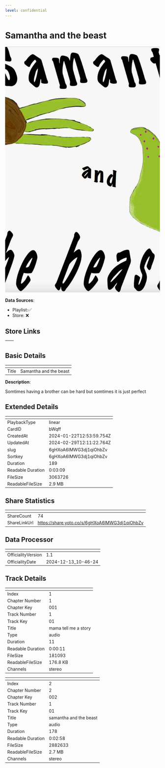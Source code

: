 ```yaml
---
level: confidential
---
```

# Samantha and the beast 

![card_[bWqff].png](../../img/cards/card_[bWqff].png)

**Data Sources**: 

- Playlist:✅
- Store: ❌


## Store Links

| <!-- --> | <!-- --> |
| - | - |


## Basic Details

| <!-- --> | <!-- --> |
| - | - |
| Title | Samantha and the beast  |

**Description**:

Somtimes having a brother can be hard but somtimes it is just perfect 


## Extended Details

| <!-- --> | <!-- --> |
| - | - |
| PlaybackType | linear |
| CardID | bWqff |
| CreatedAt | 2024-01-22T12:53:59.754Z |
| UpdatedAt | 2024-02-29T12:11:22.764Z |
| slug | 6gHXoA6lMWG3dj1qiOhbZv |
| Sortkey | 6gHXoA6lMWG3dj1qiOhbZv |
| Duration | 189 |
| Readable Duration | 0:03:09 |
| FileSize | 3063726 |
| ReadableFileSize | 2.9 MB |


## Share Statistics

| <!-- --> | <!-- --> |
| - | - |
| ShareCount | 74 |
| ShareLinkUrl | https://share.yoto.co/s/6gHXoA6lMWG3dj1qiOhbZv |


## Data Processor

| <!-- --> | <!-- --> |
| - | - |
| OfficialityVersion | 1.1
| OfficialityDate | 2024-12-13_10-46-24


## Track Details

| <!-- --> | <!-- --> |
| - | - |
| Index | 1 |
| Chapter Number | 1 |
| Chapter Key | 001 |
| Track Number | 1 |
| Track Key | 01 |
| Title | mama tell me a story  |
| Type | audio |
| Duration | 11 |
| Readable Duration | 0:00:11 |
| FileSize | 181093 |
| ReadableFileSize | 176.8 KB |
| Channels | stereo |

| <!-- --> | <!-- --> |
| - | - |
| Index | 2 |
| Chapter Number | 2 |
| Chapter Key | 002 |
| Track Number | 1 |
| Track Key | 01 |
| Title | samantha and the beast  |
| Type | audio |
| Duration | 178 |
| Readable Duration | 0:02:58 |
| FileSize | 2882633 |
| ReadableFileSize | 2.7 MB |
| Channels | stereo |

